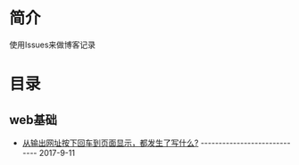 # 简介

使用Issues来做博客记录

# 目录

## web基础

  - [从输出网址按下回车到页面显示，都发生了写什么?](www.baidu.com) ----------------------------- 2017-9-11

